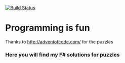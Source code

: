 [![Build Status](https://travis-ci.org/MecuSorin/AdventOfCode2016.svg?branch=master)](https://travis-ci.org/MecuSorin/AdventOfCode2016) 
 
# Programming is fun


Thanks to http://adventofcode.com/ for the puzzles

### Here you will find my F# solutions for puzzles